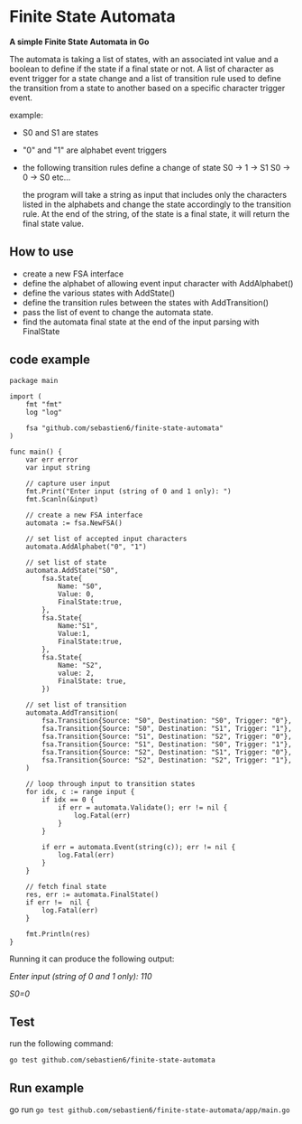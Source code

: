 # Finite State Automata

**A simple Finite State Automata in Go**

The automata is taking a list of states, with an associated int value and a boolean to define if the state if a final state or not.
A list of character as event trigger for a state change and a list of transition rule used
to define the transition from a state to another based on a specific character trigger event.

example: 
  - S0 and S1 are states
  - "0" and "1" are alphabet event triggers
  - the following transition rules define a change of state
    S0 -> 1 -> S1
    S0 -> 0 -> S0
    etc...

    the program will take a string as input that includes only the characters listed in the alphabets and change the state accordingly 
    to the transition rule. At the end of the string, of the state is a final state, it will return the final state value.

## How to use

- create a new FSA interface
- define the alphabet of allowing event input character with AddAlphabet()
- define the various states with AddState()
- define the transition rules between the states with AddTransition()
- pass the list of event to change the automata state.
- find the automata final state at the end of the input parsing with FinalState

## code example

```
package main

import (
	fmt "fmt"
	log "log"

	fsa "github.com/sebastien6/finite-state-automata"
)

func main() {
	var err error
	var input string

	// capture user input
	fmt.Print("Enter input (string of 0 and 1 only): ")
	fmt.Scanln(&input)
	
	// create a new FSA interface
	automata := fsa.NewFSA()

	// set list of accepted input characters
	automata.AddAlphabet("0", "1")

	// set list of state
	automata.AddState("S0", 
		fsa.State{
			Name: "S0",
			Value: 0,
			FinalState:true,
		}, 
		fsa.State{
			Name:"S1",
			Value:1,
			FinalState:true,
		}, 
		fsa.State{
			Name: "S2",
			value: 2,
			FinalState: true,
		})

	// set list of transition
	automata.AddTransition(
		fsa.Transition{Source: "S0", Destination: "S0", Trigger: "0"},
		fsa.Transition{Source: "S0", Destination: "S1", Trigger: "1"},
		fsa.Transition{Source: "S1", Destination: "S2", Trigger: "0"},
		fsa.Transition{Source: "S1", Destination: "S0", Trigger: "1"},
		fsa.Transition{Source: "S2", Destination: "S1", Trigger: "0"},
		fsa.Transition{Source: "S2", Destination: "S2", Trigger: "1"},
	)

	// loop through input to transition states
	for idx, c := range input {
		if idx == 0 {
			if err = automata.Validate(); err != nil {
				log.Fatal(err)
			}
		}

		if err = automata.Event(string(c)); err != nil {
			log.Fatal(err)
		}
	}

	// fetch final state
	res, err := automata.FinalState()
	if err !=  nil {
		log.Fatal(err)
	}
	
	fmt.Println(res)
}

```

Running it can produce the following output:

*Enter input (string of 0 and 1 only): 110*

*S0=0*

## Test

run the following command:

```go test github.com/sebastien6/finite-state-automata```

## Run example

go run ```go test github.com/sebastien6/finite-state-automata/app/main.go```
